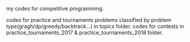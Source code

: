 my codes for competitive programming.

codes for practice and tournaments problems classified by problem type(gragh/dp/greedy/backtrack...) in topics folder.
codes for contests in practice_tournaments_2017 & practice_tournaments_2018 folder.

